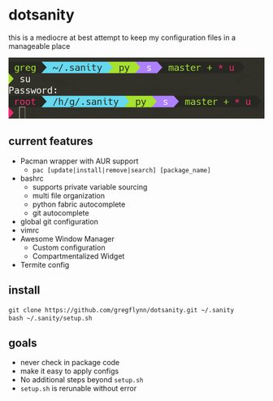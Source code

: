 # dotsanity
this is a mediocre at best attempt to keep my configuration files in a manageable place

![Image of dotsanity prompt](dotsanity.png)

## current features
* Pacman wrapper with AUR support
  * `pac [update|install|remove|search] [package_name]`
* bashrc
  * supports private variable sourcing
  * multi file organization
  * python fabric autocomplete
  * git autocomplete
* global git configuration
* vimrc
* Awesome Window Manager
  * Custom configuration
  * Compartmentalized Widget
* Termite config

## install
```
git clone https://github.com/gregflynn/dotsanity.git ~/.sanity
bash ~/.sanity/setup.sh
```

## goals
* never check in package code
* make it easy to apply configs
* No additional steps beyond `setup.sh`
* `setup.sh` is rerunable without error
